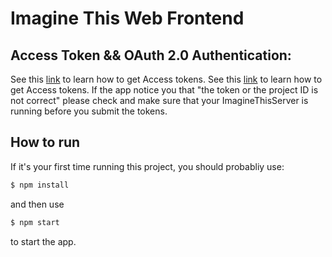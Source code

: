 # Imagine This Web Frontend

## Access Token && OAuth 2.0 Authentication:
See this [link](https://www.figma.com/developers/api#access-tokens) to learn how to get Access tokens.
See this [link](https://www.figma.com/developers/api#oauth2) to learn how to get Access tokens.
If the app notice you that "the token or the project ID is not correct" please check and make sure that your ImagineThisServer is running before you submit the tokens. 

## How to run
If it's your first time running this project, you should probabliy use:
```bash
$ npm install
```
and then use 
```bash
$ npm start
```
to start the app.
